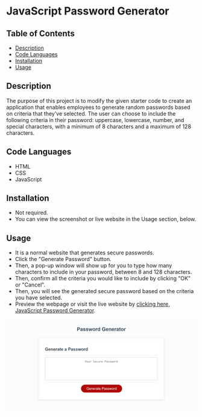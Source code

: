 # JavaScript Password Generator

## Table of Contents

- [Description](#description)
- [Code Languages](#code-languages)
- [Installation](#installation)
- [Usage](#usage)


## Description

The purpose of this project is to modify the given starter code to create an application that enables employees to generate random passwords based on criteria that they’ve selected. The user can choose to include the following criteria in their password: uppercase, lowercase, number, and special characters, with a minimum of 8 characters and a maximum of 128 characters.


## Code Languages

- HTML
- CSS
- JavaScript


## Installation

- Not required.
- You can view the screenshot or live website in the Usage section, below.


## Usage

- It is a normal website that generates secure passwords.
- Click the "Generate Password" button.
- Then, a pop-up window will show up for you to type how many characters to include in your password, between 8 and 128 characters.
- Then, confirm all the criteria you would like to include by clicking "OK" or "Cancel".
- Then, you will see the generated secure password based on the criteria you have selected.
- Preview the webpage or visit the live website by
 [clicking here, JavaScript Password Generator](https://skhai77.github.io/js-password-generator/).

![Portfolio Screenshot](./assets/screenshot/ps-generator-screenshot.png)


